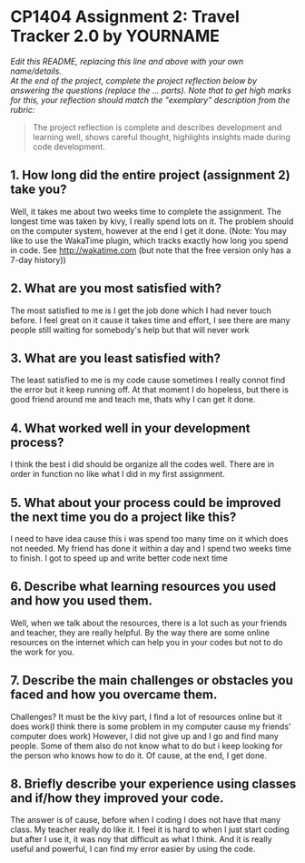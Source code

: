 # CP1404 Assignment 2: Travel Tracker 2.0 by YOURNAME

_Edit this README, replacing this line and above with your own name/details._  
_At the end of the project, complete the project reflection below by answering the questions (replace the ... parts)._
_Note that to get high marks for this, your reflection should match the "exemplary" description from the rubric:_

> The project reflection is complete and describes development and learning well, shows careful thought, highlights insights made during code development.


## 1. How long did the entire project (assignment 2) take you?
Well, it takes me about two weeks time to complete the assignment. 
The longest time was taken by kivy, I really spend lots on it. 
The problem should on the computer system, however at the end I get it done. 
(Note: You may like to use the WakaTime plugin, which tracks exactly how long you spend in code. 
See http://wakatime.com (but note that the free version only has a 7-day history))

## 2. What are you most satisfied with?
The most satisfied to me is I get the job done which I had never touch before.
I feel great on it cause it takes time and effort, I see there are many people still 
waiting for somebody's help but that will never work

## 3. What are you least satisfied with?
The least satisfied to me is my code cause sometimes I really connot find the error but it keep running off.
At that moment I do hopeless, but there is good friend around me and teach me, thats why I can get it done.

## 4. What worked well in your development process?
I think the best i did should be organize all the codes well. There are in order in function no like what I did
in my first assignment.

## 5. What about your process could be improved the next time you do a project like this?
I need to have idea cause this i was spend too many time on it which does not needed. My friend has done it within a day
and I spend two weeks time to finish. I got to speed up and write better code next time

## 6. Describe what learning resources you used and how you used them.
Well,  when we talk about the resources, there is a lot such as your friends and teacher, they are really helpful.
By the way there are some online resources on the internet which can help you in your codes but not to do the work
for you.

## 7. Describe the main challenges or obstacles you faced and how you overcame them.
Challenges? It must be the kivy part, I find a lot of resources online but it does work(I think there is some problem in my computer 
cause my friends' computer does work) However, I did not give up and I go and find many people. Some of them also do not know what
to do but i keep looking for the person who knows how to do it. Of cause, at the end, I get done.

## 8. Briefly describe your experience using classes and if/how they improved your code.
The answer is of cause, before when I coding I does not have that many class. My teacher really do like it.
I feel it is hard to when I just start coding but after I use it, it was noy that difficult as what I think.
And it is really useful and powerful, I can find my error easier by using the code.